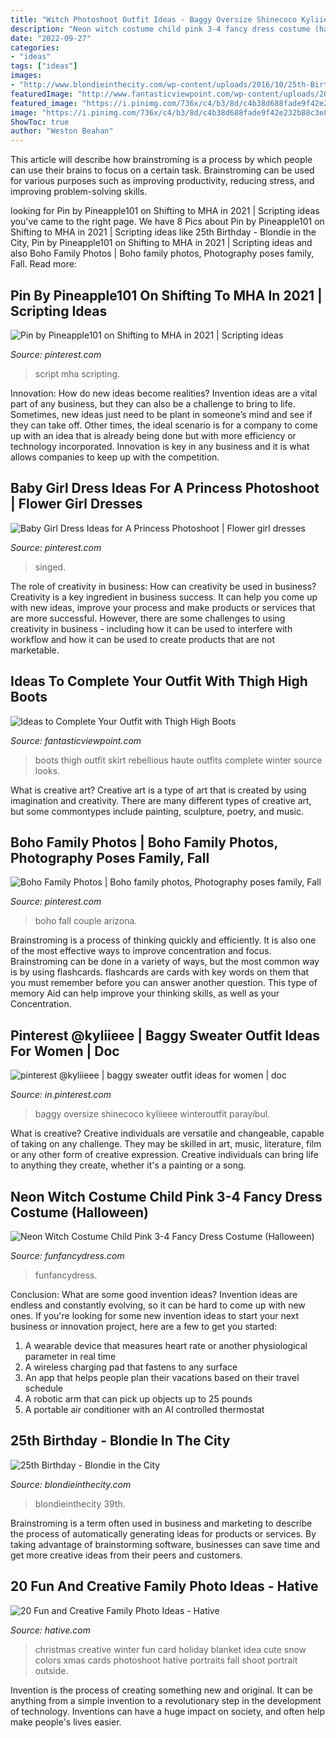 ```yaml
---
title: "Witch Photoshoot Outfit Ideas - Baggy Oversize Shinecoco Kyliieee Winteroutfit Parayibul"
description: "Neon witch costume child pink 3-4 fancy dress costume (halloween)"
date: "2022-09-27"
categories:
- "ideas"
tags: ["ideas"]
images:
- "http://www.blondieinthecity.com/wp-content/uploads/2016/10/25th-Birthday-14.jpg"
featuredImage: "http://www.fantasticviewpoint.com/wp-content/uploads/2013/11/haute-rebellious-boots-haute-rebellious-skirt_400.jpg"
featured_image: "https://i.pinimg.com/736x/c4/b3/8d/c4b38d688fade9f42e232b88c3e85be2.jpg"
image: "https://i.pinimg.com/736x/c4/b3/8d/c4b38d688fade9f42e232b88c3e85be2.jpg"
ShowToc: true
author: "Weston Beahan"
---
```



This article will describe how brainstroming is a process by which people can use their brains to focus on a certain task. Brainstroming can be used for various purposes such as improving productivity, reducing stress, and improving problem-solving skills.

	

		
looking for Pin by Pineapple101 on Shifting to MHA in 2021 | Scripting ideas you've came to the right page. We have 8 Pics about Pin by Pineapple101 on Shifting to MHA in 2021 | Scripting ideas like 25th Birthday - Blondie in the City, Pin by Pineapple101 on Shifting to MHA in 2021 | Scripting ideas and also Boho Family Photos | Boho family photos, Photography poses family, Fall. Read more:
		
    
## Pin By Pineapple101 On Shifting To MHA In 2021 | Scripting Ideas

<img loading=lazy src="https://i.pinimg.com/736x/c4/b3/8d/c4b38d688fade9f42e232b88c3e85be2.jpg" onerror="this.onerror=null;this.src='https://tse1.mm.bing.net/th?id=OIP.KudP9nCJrdYJK5yT1i_2iwHaNK&amp;pid=15.1';" alt="Pin by Pineapple101 on Shifting to MHA in 2021 | Scripting ideas">

_Source: pinterest.com_

>script mha scripting. 

	

Innovation: How do new ideas become realities?
Invention ideas are a vital part of any business, but they can also be a challenge to bring to life. Sometimes, new ideas just need to be plant in someone’s mind and see if they can take off. Other times, the ideal scenario is for a company to come up with an idea that is already being done but with more efficiency or technology incorporated. Innovation is key in any business and it is what allows companies to keep up with the competition.

    
## Baby Girl Dress Ideas For A Princess Photoshoot | Flower Girl Dresses

<img loading=lazy src="https://i.pinimg.com/736x/ec/b4/96/ecb49612a6a569cb4efb5e5aab59c01a.jpg" onerror="this.onerror=null;this.src='https://tse4.mm.bing.net/th?id=OIP.3ZikBFnE7gHPArPGj3ClKAHaLH&amp;pid=15.1';" alt="Baby Girl Dress Ideas for A Princess Photoshoot | Flower girl dresses">

_Source: pinterest.com_

>singed. 

	

The role of creativity in business: How can creativity be used in business?
Creativity is a key ingredient in business success. It can help you come up with new ideas, improve your process and make products or services that are more successful. However, there are some challenges to using creativity in business - including how it can be used to interfere with workflow and how it can be used to create products that are not marketable.

    
## Ideas To Complete Your Outfit With Thigh High Boots

<img loading=lazy src="http://www.fantasticviewpoint.com/wp-content/uploads/2013/11/haute-rebellious-boots-haute-rebellious-skirt_400.jpg" onerror="this.onerror=null;this.src='https://tse4.mm.bing.net/th?id=OIP.J9bfUFo3c0PltqYK4CNWQAHaLH&amp;pid=15.1';" alt="Ideas to Complete Your Outfit with Thigh High Boots">

_Source: fantasticviewpoint.com_

>boots thigh outfit skirt rebellious haute outfits complete winter source looks. 

	

What is creative art?
Creative art is a type of art that is created by using imagination and creativity. There are many different types of creative art, but some commontypes include painting, sculpture, poetry, and music.

    
## Boho Family Photos | Boho Family Photos, Photography Poses Family, Fall

<img loading=lazy src="https://i.pinimg.com/736x/fc/f8/12/fcf81286308c208ea35f0ef44347656f.jpg" onerror="this.onerror=null;this.src='https://tse1.mm.bing.net/th?id=OIP.8Nli3Oh4pupCb_omvQ6ZTgHaLH&amp;pid=15.1';" alt="Boho Family Photos | Boho family photos, Photography poses family, Fall">

_Source: pinterest.com_

>boho fall couple arizona. 

	

Brainstroming is a process of thinking quickly and efficiently. It is also one of the most effective ways to improve concentration and focus. Brainstroming can be done in a variety of ways, but the most common way is by using flashcards. flashcards are cards with key words on them that you must remember before you can answer another question. This type of memory Aid can help improve your thinking skills, as well as your Concentration.

    
## Pinterest @kyliieee | Baggy Sweater Outfit Ideas For Women | Doc

<img loading=lazy src="https://i.pinimg.com/736x/6e/48/f6/6e48f6b6cf5f22d1a00806e37f07ba60.jpg" onerror="this.onerror=null;this.src='https://tse3.mm.bing.net/th?id=OIP.QtZpzMB9a1MNXSgvqamt0QHaPt&amp;pid=15.1';" alt="pinterest @kyliieee | baggy sweater outfit ideas for women | doc">

_Source: in.pinterest.com_

>baggy oversize shinecoco kyliieee winteroutfit parayibul. 

	

What is creative?
Creative individuals are versatile and changeable, capable of taking on any challenge. They may be skilled in art, music, literature, film or any other form of creative expression. Creative individuals can bring life to anything they create, whether it's a painting or a song.

    
## Neon Witch Costume Child Pink 3-4 Fancy Dress Costume (Halloween)

<img loading=lazy src="https://www.funfancydress.com/media/catalog/product/cache/1/image/1200x/040ec09b1e35df139433887a97daa66f/S/A/SANC_3687_b_5.jpg" onerror="this.onerror=null;this.src='https://tse4.mm.bing.net/th?id=OIP.IO8nXYaLwMlzGB69XEzmAQAAAA&amp;pid=15.1';" alt="Neon Witch Costume Child Pink 3-4 Fancy Dress Costume (Halloween)">

_Source: funfancydress.com_

>funfancydress. 

	

Conclusion: What are some good invention ideas?
Invention ideas are endless and constantly evolving, so it can be hard to come up with new ones. If you're looking for some new invention ideas to start your next business or innovation project, here are a few to get you started: 
1. A wearable device that measures heart rate or another physiological parameter in real time 
2. A wireless charging pad that fastens to any surface 
3. An app that helps people plan their vacations based on their travel schedule 
4. A robotic arm that can pick up objects up to 25 pounds 
5. A portable air conditioner with an AI controlled thermostat 

    
## 25th Birthday - Blondie In The City

<img loading=lazy src="http://www.blondieinthecity.com/wp-content/uploads/2016/10/25th-Birthday-14.jpg" onerror="this.onerror=null;this.src='https://tse3.mm.bing.net/th?id=OIP.lg3opzjgRk5yYUFxCFkcZgHaLH&amp;pid=15.1';" alt="25th Birthday - Blondie in the City">

_Source: blondieinthecity.com_

>blondieinthecity 39th. 

	

Brainstroming is a term often used in business and marketing to describe the process of automatically generating ideas for products or services. By taking advantage of brainstorming software, businesses can save time and get more creative ideas from their peers and customers.

    
## 20 Fun And Creative Family Photo Ideas - Hative

<img loading=lazy src="https://hative.com/wp-content/uploads/2014/11/family-photo-ideas/12-fun-creative-family-photo-ideas.jpg" onerror="this.onerror=null;this.src='https://tse3.mm.bing.net/th?id=OIP.oKSsgl-lOi1OLfaW0VdNuwHaLI&amp;pid=15.1';" alt="20 Fun and Creative Family Photo Ideas - Hative">

_Source: hative.com_

>christmas creative winter fun card holiday blanket idea cute snow colors xmas cards photoshoot hative portraits fall shoot portrait outside. 

	

Invention is the process of creating something new and original. It can be anything from a simple invention to a revolutionary step in the development of technology. Inventions can have a huge impact on society, and often help make people's lives easier.

